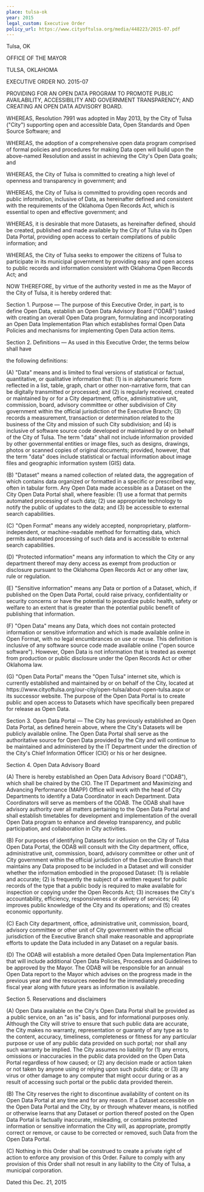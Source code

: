 ```yaml
---
place: tulsa-ok
year: 2015
legal_custom: Executive Order
policy_url: https://www.cityoftulsa.org/media/448223/2015-07.pdf
---
```


<p>Tulsa, OK</p>
<p>OFFICE OF THE MAYOR</p>
<p>TULSA, OKLAHOMA</p>
<p>EXECUTIVE ORDER NO. 2015-07</p>
<p>PROVIDING FOR AN OPEN DATA PROGRAM TO PROMOTE PUBLIC AVAILABILITY, ACCESSIBILITY AND GOVERNMENT TRANSPARENCY; AND CREATING AN OPEN DATA ADVISORY BOARD.</p>
<p>WHEREAS, Resolution 7991 was adopted in May 2013, by the City of Tulsa ("City") supporting open and accessible Data, Open Standards and Open Source Software; and</p>
<p>WHEREAS, the adoption of a comprehensive open data program comprised of formal policies and procedures for making Data open will build upon the above-named Resolution and assist in achieving the City's Open Data goals; and</p>
<p>WHEREAS, the City of Tulsa is committed to creating a high level of openness and transparency in government; and</p>
<p>WHEREAS, the City of Tulsa is committed to providing open records and public information, inclusive of Data, as hereinafter defined and consistent with the requirements of the Oklahoma Open Records Act, which is essential to open and effective government; and</p>
<p>WHEREAS, it is desirable that more Datasets, as hereinafter defined, should be created,  published and made available by the City of Tulsa via its Open Data Portal, providing open access to certain compilations of public information; and</p>
<p>WHEREAS, the City of Tulsa seeks to empower the citizens of Tulsa to participate in its municipal government by providing easy and open access to public records and information consistent with Oklahoma Open Records Act; and</p>
<p>NOW THEREFORE, by virtue of the authority vested in me as the Mayor of the City of Tulsa, it is hereby ordered that:</p>
<p>Section 1. Purpose — The purpose of this Executive Order, in part, is to define Open Data, establish an Open Data Advisory Board ("ODAB") tasked with creating an overall Open Data program, formulating and incorporating an Open Data Implementation Plan which establishes formal Open Data Policies and mechanisms for implementing Open Data action items.</p>
<p>Section 2.    	Definitions — As used in this Executive Order, the terms below shall have</p>
<p>the following definitions:</p>
<p>(A) "Data" means and is limited to final versions of statistical or factual, quantitative, or qualitative information that: (1) is in alphanumeric form reflected in a list, table, graph, chart or other non-narrative form, that can be digitally transmitted or processed; and (2) is regularly received, created or maintained by or for a City department, office, administrative unit, commission, board, advisory committee or other subdivision of City government within the official jurisdiction of the Executive Branch; (3) records a measurement, transaction or determination related to the business of the City and mission of such City subdivision; and (4) is inclusive of software source code developed or maintained by or on behalf of the City of Tulsa. The term "data" shall not include information provided by other governmental entities or image files, such as designs, drawings, photos or scanned copies of original documents; provided, however, that the term "data" does include statistical or factual information about image files and geographic information system (GIS) data.</p>
<p>(B)   "Dataset" means a named collection of related data, the aggregation of which contains data organized or formatted in a specific or prescribed way, often in tabular form. Any Open Data made accessible as a Dataset on the City Open Data Portal shall, where feasible: (1) use a format that permits automated processing of such data; (2) use appropriate technology to notify the public of updates to the data; and (3) be accessible to external search capabilities.</p>
<p>(C)   "Open Format" means any widely accepted, nonproprietary, platform-independent, or machine-readable method for formatting data, which permits automated processing of such data and is accessible to external search capabilities.</p>
<p>(D)  "Protected information" means any information to which the City or any department thereof may deny access as exempt from production or disclosure pursuant to the Oklahoma Open Records Act or any other law, rule or regulation.</p>
<p>(E)    "Sensitive information" means any Data or portion of a Dataset, which, if published on the Open Data Portal, could raise privacy, confidentiality or security concerns or have the potential to jeopardize public health, safety or welfare to an extent that is greater than the potential public benefit of publishing that information.</p>
<p>(F)    "Open Data" means any Data, which does not contain protected information or sensitive information and which is made available online in Open Format, with no legal encumbrances on use or reuse. This definition is inclusive of any software source code made available online ("open source software"). However, Open Data is not information that is treated as exempt from production or public disclosure under the Open Records Act or other Oklahoma law.</p>
<p>(G) "Open Data Portal" means the "Open Tulsa" internet site, which is currently established and maintained by or on behalf of the City, located at https://www.cityoftulsa.org/our-city/open-tulsa/about-open-tulsa.aspx or its successor website. The purpose of the Open Data Portal is to create public and open access to Datasets which have specifically been prepared for release as Open Data.</p>
<p>Section 3. Open Data Portal — The City has previously established an Open Data Portal, as defined herein above, where the City's Datasets will be publicly available online. The Open Data Portal shall serve as the authoritative source for Open Data provided by the City and will continue to be maintained and administered by the IT Department under the direction of the City's Chief Information Officer (CIO) or his or her designee.</p>
<p>Section 4. Open Data Advisory Board</p>
<p>(A) There is hereby established an Open Data Advisory Board ("ODAB"), which shall be chaired by the CIO. The IT Department and Maximizing and Advancing Performance (MAPP) Office will work with the head of City Departments to identify a Data Coordinator in each Department. Data Coordinators will serve as members of the ODAB. The ODAB shall have advisory authority over all matters pertaining to the Open Data Portal and shall establish timetables for development and implementation of the overall Open Data program to enhance and develop transparency, and public participation, and collaboration in City activities.</p>
<p>(B) For purposes of identifying Datasets for inclusion on the City of Tulsa Open Data Portal, the ODAB will consult with the City department, office, administrative unit, commission, board, advisory committee or other unit of City government within the official jurisdiction of the Executive Branch that maintains any Data proposed to be included in a Dataset and will consider whether the information embodied in the proposed Dataset: (1) is reliable and accurate; (2) is frequently the subject of a written request for public records of the type that a public body is required to make available for inspection or copying under the Open Records Act; (3) increases the City's accountability, efficiency, responsiveness or delivery of services; (4) improves public knowledge of the City and its operations; and (5) creates economic opportunity.</p>
<p>(C) Each City department, office, administrative unit, commission, board, advisory committee or other unit of City government within the official jurisdiction of the Executive Branch shall make reasonable and appropriate efforts to update the Data included in any Dataset on a regular basis.</p>
<p>(D) The ODAB will establish a more detailed Open Data Implementation Plan that will include additional Open Data Policies, Procedures and Guidelines to be approved by the Mayor. The ODAB will be responsible for an annual Open Data report to the Mayor which advises on the progress made in the previous year and the resources needed for the immediately preceding fiscal year along with future years as information is available.</p>
<p>Section 5. Reservations and disclaimers</p>
<p>(A)   Open Data available on the City's Open Data Portal shall be provided as a public service, on an "as is" basis, and for informational purposes only. Although the City will strive to ensure that such public data are accurate, the City makes no warranty, representation or guaranty of any type as to the content, accuracy, timeliness, completeness or fitness for any particular purpose or use of any public data provided on such portal; nor shall any such warranty be implied. The City assumes no liability for (1) any errors, omissions or inaccuracies in the public data provided on the Open Data Portal regardless of how caused; or (2) any decision made or action taken or not taken by anyone using or relying upon such public data; or (3) any virus or other damage to any computer that might occur during or as a result of accessing such portal or the public data provided therein.</p>
<p>(B)   The City reserves the right to discontinue availability of content on its Open Data Portal at any time and for any reason. If a Dataset accessible on the Open Data Portal and the City, by or through whatever means, is notified or otherwise learns that any Dataset or portion thereof posted on the Open Data Portal is factually inaccurate, misleading, or contains protected information or sensitive information the City will, as appropriate, promptly correct or remove, or cause to be corrected or removed, such Data from the Open Data Portal.</p>
<p>(C)   Nothing in this Order shall be construed to create a private right of action to enforce any provision of this Order. Failure to comply with any provision of this Order shall not result in any liability to the City of Tulsa, a municipal corporation.</p>
<p>Dated this Dec. 21, 2015</p>

